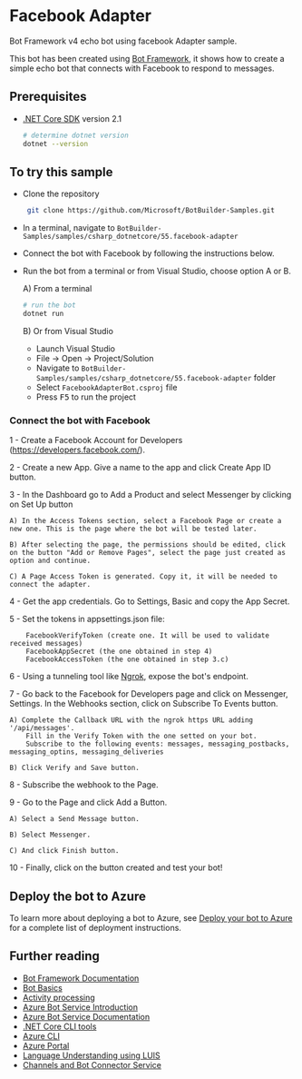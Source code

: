 ﻿# Facebook Adapter

Bot Framework v4 echo bot using facebook Adapter sample.

This bot has been created using [Bot Framework](https://dev.botframework.com), it shows how to create a simple echo bot that connects with Facebook to respond to messages.

## Prerequisites

- [.NET Core SDK](https://dotnet.microsoft.com/download) version 2.1

  ```bash
  # determine dotnet version
  dotnet --version
  ```

## To try this sample

- Clone the repository

   ```bash
    git clone https://github.com/Microsoft/BotBuilder-Samples.git
   ```

- In a terminal, navigate to `BotBuilder-Samples/samples/csharp_dotnetcore/55.facebook-adapter`

- Connect the bot with Facebook by following the instructions below.

- Run the bot from a terminal or from Visual Studio, choose option A or B.

  A) From a terminal

  ```bash
  # run the bot
  dotnet run
  ```

  B) Or from Visual Studio

  - Launch Visual Studio
  - File -> Open -> Project/Solution
  - Navigate to `BotBuilder-Samples/samples/csharp_dotnetcore/55.facebook-adapter` folder
  - Select `FacebookAdapterBot.csproj` file
  - Press <kbd>F5</kbd> to run the project


### Connect the bot with Facebook

1 - Create a Facebook Account for Developers (https://developers.facebook.com/).

2 - Create a new App. Give a name to the app and click Create App ID button.

3 - In the Dashboard go to Add a Product and select Messenger by clicking on Set Up button

    A) In the Access Tokens section, select a Facebook Page or create a new one. This is the page where the bot will be tested later.

    B) After selecting the page, the permissions should be edited, click on the button "Add or Remove Pages", select the page just created as option and continue.

    C) A Page Access Token is generated. Copy it, it will be needed to connect the adapter.

4 - Get the app credentials. Go to Settings, Basic and copy the App Secret.

5 - Set the tokens in appsettings.json file: 
    
        FacebookVerifyToken (create one. It will be used to validate received messages)
        FacebookAppSecret (the one obtained in step 4)
        FacebookAccessToken (the one obtained in step 3.c)

6 - Using a tunneling tool like [Ngrok](https://ngrok.com/download), expose the bot's endpoint.

7 - Go back to the Facebook for Developers page and click on Messenger, Settings.
    In the Webhooks section, click on Subscribe To Events button.

    A) Complete the Callback URL with the ngrok https URL adding   '/api/messages'. 
        Fill in the Verify Token with the one setted on your bot.
        Subscribe to the following events: messages, messaging_postbacks, messaging_optins, messaging_deliveries

    B) Click Verify and Save button.

8 - Subscribe the webhook to the Page.

9 - Go to the Page and click Add a Button.

    A) Select a Send Message button.

    B) Select Messenger.

    C) And click Finish button.

10 - Finally, click on the button created and test your bot!

## Deploy the bot to Azure

To learn more about deploying a bot to Azure, see [Deploy your bot to Azure](https://aka.ms/azuredeployment) for a complete list of deployment instructions.

## Further reading

- [Bot Framework Documentation](https://docs.botframework.com)
- [Bot Basics](https://docs.microsoft.com/azure/bot-service/bot-builder-basics?view=azure-bot-service-4.0)
- [Activity processing](https://docs.microsoft.com/en-us/azure/bot-service/bot-builder-concept-activity-processing?view=azure-bot-service-4.0)
- [Azure Bot Service Introduction](https://docs.microsoft.com/azure/bot-service/bot-service-overview-introduction?view=azure-bot-service-4.0)
- [Azure Bot Service Documentation](https://docs.microsoft.com/azure/bot-service/?view=azure-bot-service-4.0)
- [.NET Core CLI tools](https://docs.microsoft.com/en-us/dotnet/core/tools/?tabs=netcore2x)
- [Azure CLI](https://docs.microsoft.com/cli/azure/?view=azure-cli-latest)
- [Azure Portal](https://portal.azure.com)
- [Language Understanding using LUIS](https://docs.microsoft.com/en-us/azure/cognitive-services/luis/)
- [Channels and Bot Connector Service](https://docs.microsoft.com/en-us/azure/bot-service/bot-concepts?view=azure-bot-service-4.0)
